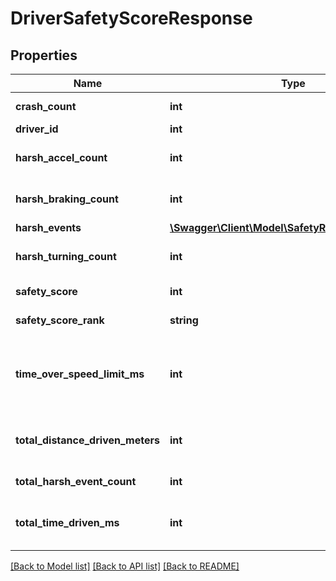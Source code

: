 # DriverSafetyScoreResponse

## Properties
Name | Type | Description | Notes
------------ | ------------- | ------------- | -------------
**crash_count** | **int** | Crash event count | [optional] 
**driver_id** | **int** | Driver ID | [optional] 
**harsh_accel_count** | **int** | Harsh acceleration event count | [optional] 
**harsh_braking_count** | **int** | Harsh braking event count | [optional] 
**harsh_events** | [**\Swagger\Client\Model\SafetyReportHarshEvent[]**](SafetyReportHarshEvent.md) |  | [optional] 
**harsh_turning_count** | **int** | Harsh turning event count | [optional] 
**safety_score** | **int** | Safety Score | [optional] 
**safety_score_rank** | **string** | Safety Score Rank | [optional] 
**time_over_speed_limit_ms** | **int** | Amount of time driven over the speed limit in milliseconds | [optional] 
**total_distance_driven_meters** | **int** | Total distance driven in meters | [optional] 
**total_harsh_event_count** | **int** | Total harsh event count | [optional] 
**total_time_driven_ms** | **int** | Amount of time driven in milliseconds | [optional] 

[[Back to Model list]](../README.md#documentation-for-models) [[Back to API list]](../README.md#documentation-for-api-endpoints) [[Back to README]](../README.md)


